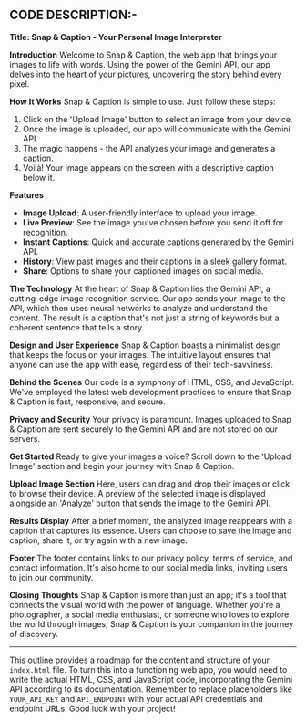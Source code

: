 CODE DESCRIPTION:-
---

**Title: Snap & Caption - Your Personal Image Interpreter**

**Introduction**
Welcome to Snap & Caption, the web app that brings your images to life with words. Using the power of the Gemini API, our app delves into the heart of your pictures, uncovering the story behind every pixel.

**How It Works**
Snap & Caption is simple to use. Just follow these steps:
1. Click on the 'Upload Image' button to select an image from your device.
2. Once the image is uploaded, our app will communicate with the Gemini API.
3. The magic happens - the API analyzes your image and generates a caption.
4. Voilà! Your image appears on the screen with a descriptive caption below it.

**Features**
- **Image Upload**: A user-friendly interface to upload your image.
- **Live Preview**: See the image you've chosen before you send it off for recognition.
- **Instant Captions**: Quick and accurate captions generated by the Gemini API.
- **History**: View past images and their captions in a sleek gallery format.
- **Share**: Options to share your captioned images on social media.

**The Technology**
At the heart of Snap & Caption lies the Gemini API, a cutting-edge image recognition service. Our app sends your image to the API, which then uses neural networks to analyze and understand the content. The result is a caption that's not just a string of keywords but a coherent sentence that tells a story.

**Design and User Experience**
Snap & Caption boasts a minimalist design that keeps the focus on your images. The intuitive layout ensures that anyone can use the app with ease, regardless of their tech-savviness.

**Behind the Scenes**
Our code is a symphony of HTML, CSS, and JavaScript. We've employed the latest web development practices to ensure that Snap & Caption is fast, responsive, and secure.

**Privacy and Security**
Your privacy is paramount. Images uploaded to Snap & Caption are sent securely to the Gemini API and are not stored on our servers.

**Get Started**
Ready to give your images a voice? Scroll down to the 'Upload Image' section and begin your journey with Snap & Caption.

**Upload Image Section**
Here, users can drag and drop their images or click to browse their device. A preview of the selected image is displayed alongside an 'Analyze' button that sends the image to the Gemini API.

**Results Display**
After a brief moment, the analyzed image reappears with a caption that captures its essence. Users can choose to save the image and caption, share it, or try again with a new image.

**Footer**
The footer contains links to our privacy policy, terms of service, and contact information. It's also home to our social media links, inviting users to join our community.

**Closing Thoughts**
Snap & Caption is more than just an app; it's a tool that connects the visual world with the power of language. Whether you're a photographer, a social media enthusiast, or someone who loves to explore the world through images, Snap & Caption is your companion in the journey of discovery.

---

This outline provides a roadmap for the content and structure of your `index.html` file. To turn this into a functioning web app, you would need to write the actual HTML, CSS, and JavaScript code, incorporating the Gemini API according to its documentation. Remember to replace placeholders like `YOUR_API_KEY` and `API_ENDPOINT` with your actual API credentials and endpoint URLs. Good luck with your project!
